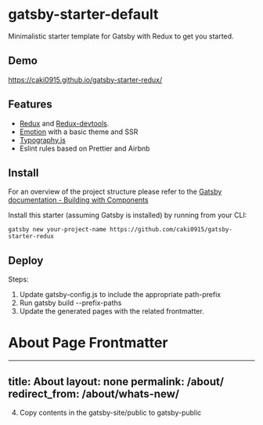 # gatsby-starter-default

Minimalistic starter template for Gatsby with Redux to get you started.

## Demo

https://caki0915.github.io/gatsby-starter-redux/

## Features

* [Redux](https://github.com/reactjs/redux) and [Redux-devtools](https://github.com/gaearon/redux-devtools).
* [Emotion](https://github.com/emotion-js/emotion) with a basic theme and SSR
* [Typography.js](https://kyleamathews.github.io/typography.js/)
* Eslint rules based on Prettier and Airbnb

## Install

For an overview of the project structure please refer to the [Gatsby documentation - Building with Components](https://www.gatsbyjs.org/docs/building-with-components/)

Install this starter (assuming Gatsby is installed) by running from your CLI:

```
gatsby new your-project-name https://github.com/caki0915/gatsby-starter-redux
```

## Deploy

Steps:
1. Update gatsby-config.js to include the appropriate path-prefix
2. Run gatsby build --prefix-paths
3. Update the generated pages with the related frontmatter.
  # About Page Frontmatter
  
---
title: About
layout: none
permalink: /about/
redirect_from: /about/whats-new/
---

4. Copy contents in the gatsby-site/public to gatsby-public
